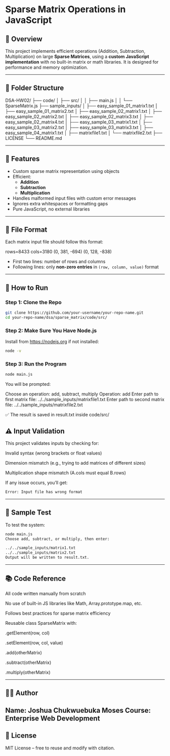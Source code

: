 # Sparse Matrix Operations in JavaScript

## 🧠 Overview

This project implements efficient operations (Addition, Subtraction, Multiplication) on large **Sparse Matrices**, using a **custom JavaScript implementation** with no built-in matrix or math libraries. It is designed for performance and memory optimization.

---

## 📁 Folder Structure

DSA-HW02/
├── code/
│   ├── src/
│   │   ├── main.js
│   │   └── SparseMatrix.js
├── sample_inputs/
│   ├── easy_sample_01_matrix1.txt
│   ├── easy_sample_01_matrix2.txt
│   ├── easy_sample_02_matrix1.txt
│   ├── easy_sample_02_matrix2.txt
│   ├── easy_sample_02_matrix3.txt
│   ├── easy_sample_02_matrix4.txt
│   ├── easy_sample_03_matrix1.txt
│   ├── easy_sample_03_matrix2.txt
│   ├── easy_sample_03_matrix3.txt
│   ├── easy_sample_04_matrix1.txt
│   ├── matrixfile1.txt
│   └── matrixfile2.txt
├── LICENSE
└── README.md

---

## 🔧 Features

- Custom sparse matrix representation using objects
- Efficient:
  - **Addition**
  - **Subtraction**
  - **Multiplication**
- Handles malformed input files with custom error messages
- Ignores extra whitespaces or formatting gaps
- Pure JavaScript, no external libraries

---

## 📝 File Format

Each matrix input file should follow this format:

rows=8433
cols=3180
(0, 381, -694)
(0, 128, -838)


- First two lines: number of rows and columns
- Following lines: only **non-zero entries** in `(row, column, value)` format

---

## 🚀 How to Run

### Step 1: Clone the Repo

```bash
git clone https://github.com/your-username/your-repo-name.git
cd your-repo-name/dsa/sparse_matrix/code/src/
```

### Step 2: Make Sure You Have Node.js

Install from https://nodejs.org if not installed:

```bash
node -v
```

### Step 3: Run the Program

```bash
node main.js
```

You will be prompted:


Choose an operation: add, subtract, multiply
Operation: add
Enter path to first matrix file: ../../sample_inputs/matrixfile1.txt
Enter path to second matrix file: ../../sample_inputs/matrixfile2.txt

✅ The result is saved in result.txt inside code/src/



## ⚠️ Input Validation

This project validates inputs by checking for:

Invalid syntax (wrong brackets or float values)

Dimension mismatch (e.g., trying to add matrices of different sizes)

Multiplication shape mismatch (A.cols must equal B.rows)

If any issue occurs, you’ll get:

```bash
Error: Input file has wrong format
```
---

## 🧪 Sample Test

To test the system:

```bash
node main.js
Choose add, subtract, or multiply, then enter:

../../sample_inputs/matrix1.txt
../../sample_inputs/matrix2.txt
Output will be written to result.txt.
```
---

## 📚 Code Reference

All code written manually from scratch

No use of built-in JS libraries like Math, Array.prototype.map, etc.

Follows best practices for sparse matrix efficiency

Reusable class SparseMatrix with:

.getElement(row, col)

.setElement(row, col, value)

.add(otherMatrix)

.subtract(otherMatrix)

.multiply(otherMatrix)

---

## 🧑‍💻 Author

Name: Joshua Chukwuebuka Moses
Course: Enterprise Web Development
---

## 🏁 License

MIT License – free to reuse and modify with citation.
